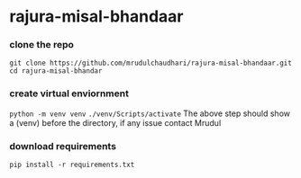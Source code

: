 # rajura-misal-bhandaar

### clone the repo
`git clone https://github.com/mrudulchaudhari/rajura-misal-bhandaar.git`
`cd rajura-misal-bhandar`

### create virtual enviornment
`python -m venv venv`
`./venv/Scripts/activate`
The above step should show a (venv) before the directory, if any issue contact Mrudul

### download requirements
`pip install -r requirements.txt`